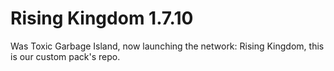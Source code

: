 # Rising Kingdom 1.7.10
Was Toxic Garbage Island, now launching the network: Rising Kingdom, this is our custom pack's repo.
